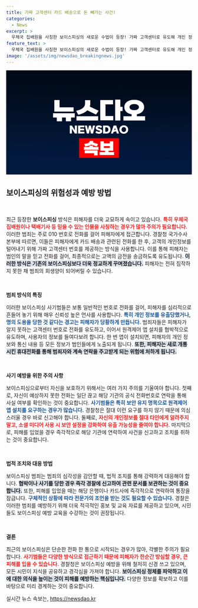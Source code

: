 ```yaml
---
title: 가짜 고객센터 카드 배송으로 돈 빼가는 사건!
categories:
  - News
excerpt: >
  우체국 집배원을 사칭한 보이스피싱의 새로운 수법이 등장! 가짜 고객센터로 유도해 개인 정보를 탈취하고, 범행을 은폐하기 위해 원격조정 앱 설치까지 요구한다. 빠르게 변하는 사기 수법에 주의가 필요하다!
feature_text: >
  우체국 집배원을 사칭한 보이스피싱의 새로운 수법이 등장! 가짜 고객센터로 유도해 개인 정보를 탈취하고, 범행을 은폐하기 위해 원격조정 앱 설치까지 요구한다. 빠르게 변하는 사기 수법에 주의가 필요하다!
image: '/assets/img/newsdao_breakingnews.jpg'
---
```


<p><img src="/assets/img/newsdao_breakingnews.jpg" alt="firstkoreanews 속보" /></p>

<h2 data-ke-size="size26">보이스피싱의 위험성과 예방 방법</h2>

<p data-ke-size="size16">&nbsp;</p>

<p>최근 등장한 <b>보이스피싱</b> 방식은 피해자를 더욱 교묘하게 속이고 있습니다. <b><span style="color: #ee2323;">특히 우체국 집배원이나 택배기사 등 믿을 수 있는 인물을 사칭하는 경우가 많아 주의가 필요합니다.</span></b> 이러한 범죄는 주로 010 번호로 전화를 걸어 피해자에게 접근합니다. 경찰청 국가수사본부에 따르면, 이들은 피해자에게 카드 배송과 관련된 전화를 한 후, 고객의 개인정보를 털어내기 위해 가짜 고객센터 번호를 제공하는 방식을 사용합니다. 이를 통해 피해자는 범인의 말을 믿고 전화를 걸어, 최종적으로는 고액의 금전을 송금하도록 유도됩니다. <b><span style="background-color: #21538527;">이러한 방식은 기존의 보이스피싱보다 더욱 정교하게 꾸며졌습니다.</span></b> 피해자는 전혀 짐작하지 못한 채 범죄의 희생양이 되어버릴 수 있습니다.</p>

<p data-ke-size="size16">&nbsp;</p>

<p><b>범죄 방식의 특징</b></p>

<p>이러한 보이스피싱 사기범들은 보통 일반적인 번호로 전화를 걸어, 피해자를 심리적으로 흔들어 놓기 위해 매우 신뢰성 높은 언사를 사용합니다. <b><span style="color: #1a5490;">특히 개인 정보를 유출당했거나, 명의 도용을 당한 것 같다는 경고는 피해자가 당황하게 만듭니다.</span></b> 범죄자들은 피해자가 알지 못하는 고객센터 번호로 전화를 유도하고, 이어서 원격제어 앱 설치를 협박적으로 유도하며, 사용자의 정보를 들여다보려 합니다. 한 번 앱이 설치되면, 피해자의 개인 정보와 통신 내용 등 모든 정보가 범인들에게 노출되게 됩니다. <b><span style="background-color: #21538527;">또한, 피해자는 새로 개통시킨 휴대전화를 통해 범죄자와 계속 연락을 주고받게 되는 위험에 처하게 됩니다.</span></b></p>

<p data-ke-size="size16">&nbsp;</p>

<p><b>사기 예방을 위한 주의 사항</b></p>

<p>보이스피싱으로부터 자신을 보호하기 위해서는 여러 가지 주의를 기울여야 합니다. 첫째로, 자신이 예상하지 못한 전화는 일단 끊고 해당 기관의 공식 전화번호로 연락을 통해 사실 여부를 확인하는 것이 중요합니다. <b><span style="color: #1a5490;">사기범들은 특히 보안 유지 명목으로 원격제어 앱 설치를 요구하는 경우가 많습니다.</span></b> 경찰청은 절대 이런 요구를 하지 않기 때문에 의심스러울 경우 바로 신고해야 합니다. 둘째로, <b><span style="color: #ee2323;">자신의 개인정보를 절대 타인에게 알려주지 말고, 소셜 미디어 사용 시 보안 설정을 강화하여 유출 가능성을 줄여야 합니다.</span></b> 마지막으로, 피해를 입었을 경우 즉각적으로 해당 기관에 연락하여 사건을 신고하고 조치를 취하는 것이 중요합니다.</p>

<p data-ke-size="size16">&nbsp;</p>

<p><b>법적 조치와 대응 방법</b></p>

<p>보이스피싱 범죄는 범죄의 심각성을 감안할 때, 법적 조치를 통해 강력하게 대응해야 합니다. <b><span style="background-color: #21538527;">협박이나 사기를 당한 경우 즉각 경찰에 신고하여 관련 문서를 보관하는 것이 중요합니다.</span></b> 또한, 피해를 입었을 때는 해당 은행이나 카드사에 즉각적으로 연락하여 통장을 잠급니다. <b><span style="color: #1a5490;">구체적인 상황에 따라 전문가의 조언을 받는 것도 필요할 수 있습니다.</span></b> 경찰은 이러한 범죄를 예방하기 위해 더욱 적극적인 홍보 및 교육 자료를 제공하고 있으며, 시민들도 보이스피싱 예방 교육을 수강하는 것이 권장됩니다. </p>

<p data-ke-size="size16">&nbsp;</p>

<p><b>결론</b></p>

<p>최근의 보이스피싱은 단순한 전화 한 통으로 시작되는 경우가 많아, 각별한 주의가 필요합니다. <b><span style="color: #ee2323;">사기범들은 다양한 방식으로 접근하기 때문에 피해자가 한순간 방심할 경우, 큰 피해를 입을 수 있습니다.</span></b> 경찰청은 보이스피싱 예방을 위해 철저히 신경 쓰고 있으며, 모든 시민이 지식을 공유하고 경각심을 가져야 합니다. <b><span style="background-color: #21538527;">보이스피싱 정체를 파악하고 이에 대한 의식을 높이는 것이 피해를 예방하는 핵심입니다.</span></b> 다양한 정보를 확보하고 이를 바탕으로 미리 경계하는 것이 중요합니다.</p>
실시간 뉴스 속보는, <a href="https://newsdao.kr" rel="dofollow">https://newsdao.kr</a>


